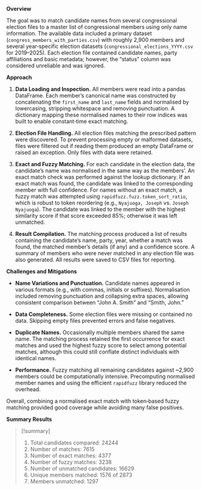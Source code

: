 **Overview**

The goal was to match candidate names from several congressional election files to a master list of congressional members using only name information. The available data included a primary dataset (`congress_members_with_parties.csv`) with roughly 2,900 members and several year‑specific election datasets (`congressional_elections_YYYY.csv` for 2019–2025). Each election file contained candidate names, party affiliations and basic metadata; however, the “status” column was considered unreliable and was ignored.

**Approach**

1.  **Data Loading and Inspection.** All members were read into a pandas DataFrame. Each member’s canonical name was constructed by concatenating the `first_name` and `last_name` fields and normalised by lowercasing, stripping whitespace and removing punctuation. A dictionary mapping these normalised names to their row indices was built to enable constant‑time exact matching.

2.  **Election File Handling.** All election files matching the prescribed pattern were discovered. To prevent processing empty or malformed datasets, files were filtered out if reading them produced an empty DataFrame or raised an exception. Only files with data were retained.

3.  **Exact and Fuzzy Matching.** For each candidate in the election data, the candidate’s name was normalised in the same way as the members’. An exact match check was performed against the lookup dictionary. If an exact match was found, the candidate was linked to the corresponding member with full confidence. For names without an exact match, a fuzzy match was attempted using `rapidfuzz.fuzz.token_sort_ratio`, which is robust to token reordering (e.g., `Nyajuoga, Joseph` vs. `Joseph Nyajuoga`). The candidate was linked to the member with the highest similarity score if that score exceeded 85%; otherwise it was left unmatched.

4.  **Result Compilation.** The matching process produced a list of results containing the candidate’s name, party, year, whether a match was found, the matched member’s details (if any) and a confidence score. A summary of members who were never matched in any election file was also generated. All results were saved to CSV files for reporting.

**Challenges and Mitigations**

-   **Name Variations and Punctuation.** Candidate names appeared in various formats (e.g., with commas, initials or suffixes). Normalisation included removing punctuation and collapsing extra spaces, allowing consistent comparison between “John A. Smith” and “Smith, John.”

-   **Data Completeness.** Some election files were missing or contained no data. Skipping empty files prevented errors and false negatives.

-   **Duplicate Names.** Occasionally multiple members shared the same name. The matching process retained the first occurrence for exact matches and used the highest fuzzy score to select among potential matches, although this could still conflate distinct individuals with identical names.

-   **Performance.** Fuzzy matching all remaining candidates against \~2,900 members could be computationally intensive. Precomputing normalised member names and using the efficient `rapidfuzz` library reduced the overhead.

Overall, combining a normalised exact match with token‑based fuzzy matching provided good coverage while avoiding many false positives.

**Summary Results** 
> [!summary] 
> 1. Total candidates compared: 24244 
> 2. Number of matches: 7615 
> 3. Number of exact matches: 4377 
> 4. Number of fuzzy matches: 3238 
> 5. Number of unmatched candidates: 16629 
> 6. Unique members matched: 1576 of 2873 
> 7. Members unmatched: 1297